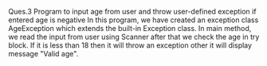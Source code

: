 Ques.3 Program to input age from user and throw user-defined exception if entered age is negative
In this program, we have created an exception class AgeException which extends the built-in Exception class. In main method, we read the input from user using Scanner after that we check the age in try block. If it is less than 18 then it will throw an exception other it will display message "Valid age".
